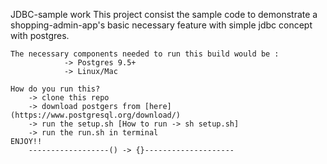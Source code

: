 JDBC-sample work
	This project consist the sample code to demonstrate a shopping-admin-app's basic necessary feature with simple jdbc concept with postgres.
	
	The necessary components needed to run this build would be :
				-> Postgres 9.5+
				-> Linux/Mac
	
	How do you run this?
		-> clone this repo
		-> download postgers from [here](https://www.postgresql.org/download/)
		-> run the setup.sh [How to run -> sh setup.sh]
		-> run the run.sh in terminal
	ENJOY!!
		------------------() -> {}--------------------
